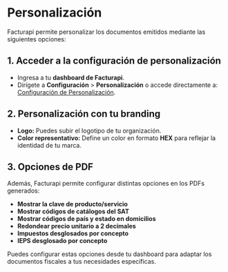 # Personalización

Facturapi permite personalizar los documentos emitidos mediante las siguientes opciones:

## 1. Acceder a la configuración de personalización
   - Ingresa a tu **dashboard de Facturapi**.
   - Dirígete a **Configuración** > **Personalización** o accede directamente a: [Configuración de Personalización](https://dashboard.facturapi.io/settings/customize).

## 2. Personalización con tu branding
   - **Logo:** Puedes subir el logotipo de tu organización.
   - **Color representativo:** Define un color en formato **HEX** para reflejar la identidad de tu marca.

## 3. Opciones de PDF
Además, Facturapi permite configurar distintas opciones en los PDFs generados:

- **Mostrar la clave de producto/servicio**
- **Mostrar códigos de catálogos del SAT**
- **Mostrar códigos de país y estado en domicilios**
- **Redondear precio unitario a 2 decimales**
- **Impuestos desglosados por concepto**
- **IEPS desglosado por concepto**

Puedes configurar estas opciones desde tu dashboard para adaptar los documentos fiscales a tus necesidades específicas.
